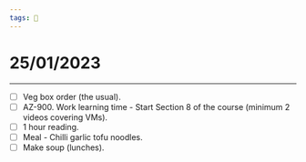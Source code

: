 ```yaml
---
tags: 📆
---
```


# 25/01/2023
---

- [ ] Veg box order (the usual).
- [ ] AZ-900. Work learning time - Start Section 8 of the course (minimum 2 videos covering VMs).
- [ ] 1 hour reading.
- [ ] Meal - Chilli garlic tofu noodles.
- [ ] Make soup (lunches).